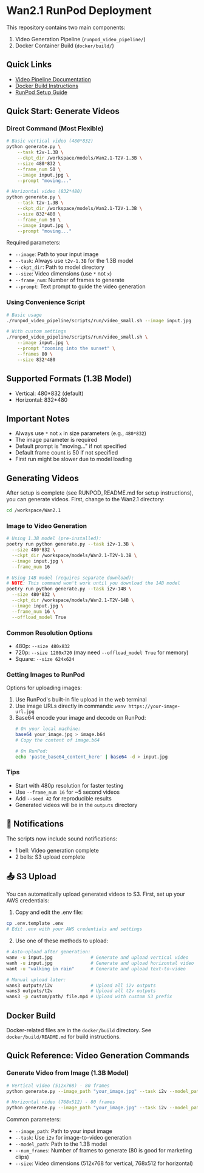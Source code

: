 # Wan2.1 RunPod Deployment

This repository contains two main components:
1. Video Generation Pipeline (`runpod_video_pipeline/`)
2. Docker Container Build (`docker/build/`)

## Quick Links
- [Video Pipeline Documentation](runpod_video_pipeline/README.md)
- [Docker Build Instructions](docker/build/README.md)
- [RunPod Setup Guide](RUNPOD_README.md)

## Quick Start: Generate Videos

### Direct Command (Most Flexible)
```bash
# Basic vertical video (480*832)
python generate.py \
    --task t2v-1.3B \
    --ckpt_dir /workspace/models/Wan2.1-T2V-1.3B \
    --size 480*832 \
    --frame_num 50 \
    --image input.jpg \
    --prompt "moving..."

# Horizontal video (832*480)
python generate.py \
    --task t2v-1.3B \
    --ckpt_dir /workspace/models/Wan2.1-T2V-1.3B \
    --size 832*480 \
    --frame_num 50 \
    --image input.jpg \
    --prompt "moving..."
```

Required parameters:
- `--image`: Path to your input image
- `--task`: Always use `t2v-1.3B` for the 1.3B model
- `--ckpt_dir`: Path to model directory
- `--size`: Video dimensions (use `*` not `x`)
- `--frame_num`: Number of frames to generate
- `--prompt`: Text prompt to guide the video generation

### Using Convenience Script
```bash
# Basic usage
./runpod_video_pipeline/scripts/run/video_small.sh --image input.jpg

# With custom settings
./runpod_video_pipeline/scripts/run/video_small.sh \
    --image input.jpg \
    --prompt "zooming into the sunset" \
    --frames 80 \
    --size 832*480
```

## Supported Formats (1.3B Model)
- Vertical: 480*832 (default)
- Horizontal: 832*480

## Important Notes
- Always use `*` not `x` in size parameters (e.g., `480*832`)
- The image parameter is required
- Default prompt is "moving..." if not specified
- Default frame count is 50 if not specified
- First run might be slower due to model loading

## Generating Videos

After setup is complete (see RUNPOD_README.md for setup instructions), you can generate videos.
First, change to the Wan2.1 directory:
```bash
cd /workspace/Wan2.1
```

### Image to Video Generation
```bash
# Using 1.3B model (pre-installed):
poetry run python generate.py --task i2v-1.3B \
  --size 480*832 \
  --ckpt_dir /workspace/models/Wan2.1-T2V-1.3B \
  --image input.jpg \
  --frame_num 16

# Using 14B model (requires separate download):
# NOTE: This command won't work until you download the 14B model
poetry run python generate.py --task i2v-14B \
  --size 480*832 \
  --ckpt_dir /workspace/models/Wan2.1-T2V-14B \
  --image input.jpg \
  --frame_num 16 \
  --offload_model True
```

### Common Resolution Options
- 480p: `--size 480x832`
- 720p: `--size 1280x720` (may need `--offload_model True` for memory)
- Square: `--size 624x624`

### Getting Images to RunPod

Options for uploading images:
1. Use RunPod's built-in file upload in the web terminal
2. Use image URLs directly in commands: `wanv https://your-image-url.jpg`
3. Base64 encode your image and decode on RunPod:
   ```bash
   # On your local machine:
   base64 your_image.jpg > image.b64
   # Copy the content of image.b64
   
   # On RunPod:
   echo 'paste_base64_content_here' | base64 -d > input.jpg
   ```

### Tips
- Start with 480p resolution for faster testing
- Use `--frame_num 16` for ~5 second videos
- Add `--seed 42` for reproducible results
- Generated videos will be in the `outputs` directory

## 🔔 Notifications
The scripts now include sound notifications:
- 1 bell: Video generation complete
- 2 bells: S3 upload complete

## 📤 S3 Upload
You can automatically upload generated videos to S3. First, set up your AWS credentials:

1. Copy and edit the .env file:
```bash
cp .env.template .env
# Edit .env with your AWS credentials and settings
```

2. Use one of these methods to upload:
```bash
# Auto-upload after generation:
wanv -u input.jpg              # Generate and upload vertical video
wanh -u input.jpg              # Generate and upload horizontal video
want -u "walking in rain"      # Generate and upload text-to-video

# Manual upload later:
wans3 outputs/i2v              # Upload all i2v outputs
wans3 outputs/t2v              # Upload all t2v outputs
wans3 -p custom/path/ file.mp4 # Upload with custom S3 prefix
```

## Docker Build
Docker-related files are in the `docker/build` directory. See `docker/build/README.md` for build instructions.

## Quick Reference: Video Generation Commands

### Generate Video from Image (1.3B Model)
```bash
# Vertical video (512x768) - 80 frames
python generate.py --image_path "your_image.jpg" --task i2v --model_path /workspace/models/Wan2.1-T2V-1.3B --num_frames 80 --size 512x768

# Horizontal video (768x512) - 80 frames
python generate.py --image_path "your_image.jpg" --task i2v --model_path /workspace/models/Wan2.1-T2V-1.3B --num_frames 80 --size 768x512
```

Common parameters:
- `--image_path`: Path to your input image
- `--task`: Use `i2v` for image-to-video generation
- `--model_path`: Path to the 1.3B model
- `--num_frames`: Number of frames to generate (80 is good for marketing clips)
- `--size`: Video dimensions (512x768 for vertical, 768x512 for horizontal)